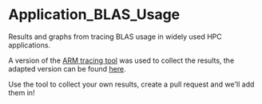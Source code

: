 # Application_BLAS_Usage
Results and graphs from tracing BLAS usage in widely used HPC applications.

A version of the [ARM tracing tool](https://github.com/ARM-software/perf-libs-tools) was used to collect the results, the adapted version can be found [here](https://github.com/hw16471/perf-libs-tools).

Use the tool to collect your own results, create a pull request and we'll add them in!
